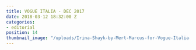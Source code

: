 ```yaml
---
title: VOGUE ITALIA - DEC 2017
date: 2018-03-12 18:32:00 Z
categories:
- editorial
position: 14
thumbnail_image: "/uploads/Irina-Shayk-by-Mert-Marcus-for-Vogue-Italia-December-2017-Cover-760x942.jpg"
---
```


